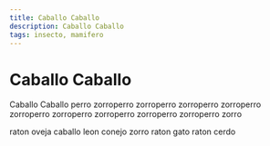 ```yaml
---
title: Caballo Caballo
description: Caballo Caballo
tags: insecto, mamifero
---
```


# Caballo Caballo

Caballo Caballo perro zorroperro zorroperro zorroperro zorroperro zorroperro zorroperro zorroperro zorroperro zorroperro zorro

raton oveja caballo leon conejo zorro raton gato raton cerdo
